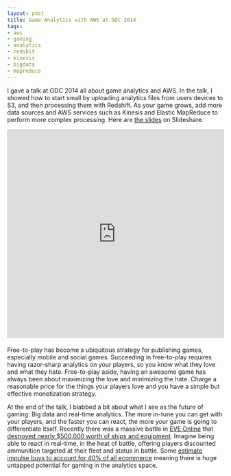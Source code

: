 ```yaml
---
layout: post
title: Game Analytics with AWS at GDC 2014
tags:
- aws
- gaming
- analytics
- redshit
- kinesis
- bigdata
- mapreduce
---
```


I gave a talk at GDC 2014 all about game analytics and AWS. In the talk, I showed how to start
small by uploading analytics files from users devices to S3, and then processing them with
Redshift.  As your game grows, add more data sources and AWS services such as Kinesis
and Elastic MapReduce to perform more complex processing.
Here are <a href="http://www.slideshare.net/slideshow/embed_code/32592688">the slides</a> on Slideshare.
<!--more-->
<iframe src="http://www.slideshare.net/slideshow/embed_code/32592688" width="597" height="486" frameborder="0" marginwidth="0" marginheight="0" scrolling="no" style="border:1px solid #CCC; border-width:1px 1px 0; margin-bottom:5px; max-width: 100%;" allowfullscreen="allowfullscreen">Game Analytics with AWS</iframe>

Free-to-play has become a ubiquitous strategy for publishing
games, especially mobile and social games.  Succeeding in free-to-play requires having razor-sharp
analytics on your players, so you know what they love and what they hate.
Free-to-play aside, having an awesome game has always been about maximizing the love and
minimizing the hate. Charge a reasonable price for the things your players love and you
have a simple but effective monetization strategy.

At the end of the talk, I blabbed a bit about what I see as the future of gaming: Big data
and real-time analytics.   The more in-tune you can get with your players, and the faster
you can react, the more your game is going to differentiate itself.  Recently there was
a massive battle in [EVE Online](http://www.eveonline.com/) that
[destroyed nearly $500,000 worth of ships and equipment](http://bigstory.ap.org/article/unpaid-bill-leads-game-battle-worth-200000).
Imagine being able to react in real-time, in the heat of battle, offering players discounted
ammunition targeted at their fleet and status in battle.  Some
[estimate impulse buys to account for 40% of all ecommerce](http://blog.eyesurf.info/?p=2727)
meaning there is huge untapped potential for gaming in the analytics space.

